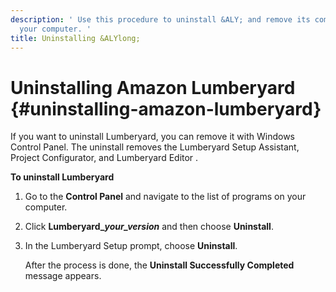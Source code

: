 ```yaml
---
description: ' Use this procedure to uninstall &ALY; and remove its components from
  your computer. '
title: Uninstalling &ALYlong;
---
```

# Uninstalling Amazon Lumberyard {#uninstalling-amazon-lumberyard}

If you want to uninstall Lumberyard, you can remove it with Windows Control Panel\. The uninstall removes the Lumberyard Setup Assistant, Project Configurator, and Lumberyard Editor \.

**To uninstall Lumberyard**

1. Go to the **Control Panel** and navigate to the list of programs on your computer\.

1. Click **Lumberyard\_*your\_version*** and then choose **Uninstall**\.

1. In the Lumberyard Setup prompt, choose **Uninstall**\.

   After the process is done, the **Uninstall Successfully Completed** message appears\.